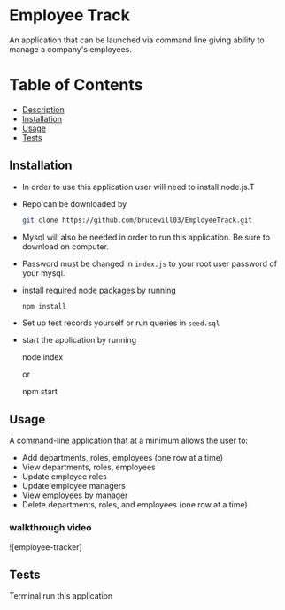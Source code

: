 # Employee Track
An application that can be launched via command line giving ability to manage a company's employees. 


# Table of Contents
  * [Description](#description)
  * [Installation](#installation)
  * [Usage](#usage)
  * [Tests](#tests) 

## Installation
- In order to use this application user will need to install node.js.T
- Repo can be downloaded by 
    ```bash
    git clone https://github.com/brucewill03/EmployeeTrack.git
    ```
- Mysql will also be needed in order to run this application. Be sure to download on computer. 
- Password must be changed in ```index.js``` to your root user password of your mysql.
- install required node packages by running
    ```bash
    npm install
    ```
- Set up test records yourself or run queries in ```seed.sql```
- start the application by running
    
    node index
    
    or
    
    npm start
    


## Usage
A command-line application that at a minimum allows the user to:
- Add departments, roles, employees (one row at a time)
- View departments, roles, employees
- Update employee roles
- Update employee managers
- View employees by manager
- Delete departments, roles, and employees (one row at a time)
### walkthrough video
![employee-tracker]

 
## Tests
Terminal run this application  

